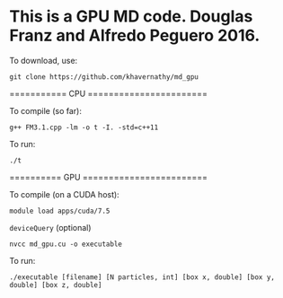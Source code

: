 This is a GPU MD code.
Douglas Franz and Alfredo Peguero
2016.
==================================

To download, use: 

`git clone https://github.com/khavernathy/md_gpu`

=========== CPU =======================

To compile (so far): 

`g++ FM3.1.cpp -lm -o t -I. -std=c++11`

To run: 

`./t`

========== GPU ========================

To compile (on a CUDA host):

`module load apps/cuda/7.5`

`deviceQuery` (optional)

`nvcc md_gpu.cu -o executable`

To run: 

`./executable [filename] [N particles, int] [box x, double] [box y, double] [box z, double]`

